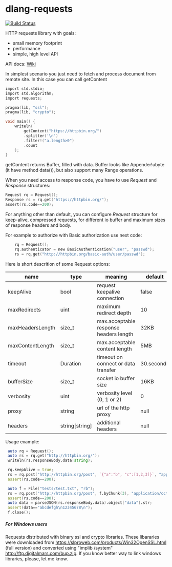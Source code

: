 # dlang-requests

[![Build Status](https://travis-ci.org/ikod/dlang-requests.svg?branch=master)](https://travis-ci.org/ikod/dlang-requests)

HTTP requests library with goals:

* small memory footprint
* performance
* simple, high level API

API docs: [Wiki](https://github.com/ikod/dlang-requests/wiki)

In simplest scenario you just need to fetch and process document from remote site. In this case you can call getContent
```c
import std.stdio;
import std.algorithm;
import requests;

pragma(lib, "ssl");
pragma(lib, "crypto");

void main() {
    writeln(
        getContent("https://httpbin.org/")
        .splitter('\n')
        .filter!("a.length>0")
        .count
    );
}
```
getContent returns Buffer, filled with data. Buffer looks like Appender!ubyte (it have method data()), but also support many Range operations.

When you need access to response code, you have to use *Request* and *Response* structures:

```c
Request rq = Request();
Response rs = rq.get("https://httpbin.org/");
assert(rs.code==200);
```

For anything other than default, you can configure *Request* structure for keep-alive, compressed requests, for different io buffer and maximum sizes of response headers and body.

For example to authorize with Basic authorization use next code:
```c
    rq = Request();
    rq.authenticator = new BasicAuthentication("user", "passwd");
    rs = rq.get("http://httpbin.org/basic-auth/user/passwd");
```

Here is short descrition of some Request options:

| name             | type           | meaning                                | default    |
|------------------|----------------|----------------------------------------|------------|
| keepAlive        | bool           | request keepalive connection           | false      |
| maxRedirects     | uint           | maximum redirect depth                 | 10         |
| maxHeadersLength | size_t         | max.acceptable response headers length | 32KB       |
| maxContentLength | size_t         | max.acceptable content length          | 5MB        |
| timeout          | Duration       | timeout on connect or data transfer    | 30.seconds |
| bufferSize       | size_t         | socket io buffer size                  | 16KB       |
| verbosity        | uint           | verbosity level (0, 1 or 2)            | 0          |
| proxy            | string         | url of the http proxy                  | null       |
| headers          | string[string] | additional headers                     | null       |

Usage example:
```d
 auto rq = Request();
 auto rs = rq.get("http://httpbin.org/");
 writeln(rs.responseBody.data!string);

 rq.keepAlive = true;
 rs = rq.post("http://httpbin.org/post", `{"a":"b", "c":[1,2,3]}`, "application/json");
 assert(rs.code==200);

 auto f = File("tests/test.txt", "rb");
 rs = rq.post("http://httpbin.org/post", f.byChunk(3), "application/octet-stream");
 assert(rs.code==200);
 auto data = parseJSON(rs.responseBody.data).object["data"].str;
 assert(data=="abcdefgh\n12345678\n");
 f.close();

```


##### For Windows users
Requests distributed with binary ssl and crypto libraries. These libararies were downloaded from https://slproweb.com/products/Win32OpenSSL.html (full version) and converted using "implib /system" http://ftp.digitalmars.com/bup.zip.
If you know better way to link windows libraries, please, let me know.
